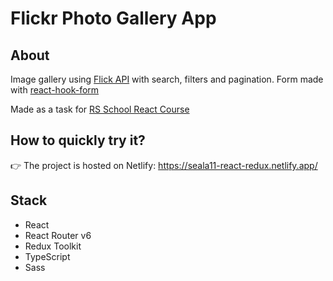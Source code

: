 # Flickr Photo Gallery App

## About

Image gallery using [Flick API](https://www.flickr.com/services/api/) with search, filters and pagination.
Form made with [react-hook-form](https://react-hook-form.com/)

Made as a task for [RS School React Course](https://rs.school/react/)

## How to quickly try it?

👉 The project is hosted on Netlify: https://seala11-react-redux.netlify.app/

## Stack

* React
* React Router v6
* Redux Toolkit
* TypeScript
* Sass
